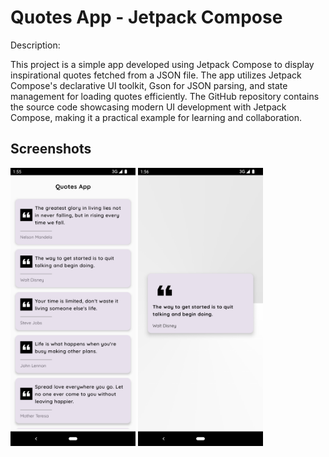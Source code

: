 # Quotes App - Jetpack Compose

Description:

This project is a simple app developed using Jetpack Compose to display inspirational quotes fetched from a JSON file. The app utilizes Jetpack Compose's declarative UI toolkit, Gson for JSON parsing, and state management for loading quotes efficiently. The GitHub repository contains the source code showcasing modern UI development with Jetpack Compose, making it a practical example for learning and collaboration.

## Screenshots

<img src="/Llist.png" alt="Screen 1" width="200" style="margin-right: 20"/> <img src="/Detail.png" alt="Screen 1" width="200"/> 

